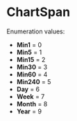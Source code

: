 # ChartSpan

Enumeration values:

- **Min1** = 0
- **Min5** = 1
- **Min15** = 2
- **Min30** = 3
- **Min60** = 4
- **Min240** = 5
- **Day** = 6
- **Week** = 7
- **Month** = 8
- **Year** = 9
